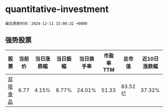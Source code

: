 # quantitative-investment

`最后更新时间：2024-12-11 15:08:32 +0800`

## 强势股票

|股票|当前价|当日涨跌幅|当日振幅|当日换手率|市盈率TTM|总市值|近10日涨跌幅|
|----|----|----|----|----|----|----|----|
|[双塔食品](https://xueqiu.com/S/SZ002481)|6.77|4.15%|8.77%|24.01%|51.33|83.52亿|37.32%|
